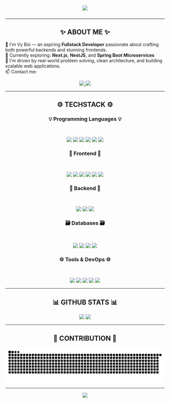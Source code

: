 <!-- Hiệu ứng typing -->
<h1 align="center">
  <img src="https://readme-typing-svg.herokuapp.com?font=Fira+Code&duration=2500&pause=1000&center=true&vCenter=true&width=600&size=30&color=6633FF&lines=Hi%2C+I'm+Vy+Bui+%F0%9F%91%8B;A+Passionate+Fullstack+Developer" />
</h1>

---

<h2 align="center">✨ ABOUT ME ✨</h2>

🔭 I'm Vy Bùi — an aspiring **Fullstack Developer** passionate about crafting both powerful backends and stunning frontends.  
🌱 Currently exploring: **Next.js**, **NestJS**, and **Spring Boot Microservices**  
🎯 I'm driven by real-world problem solving, clean architecture, and building scalable web applications.  
📫 Contact me:

<p align="center">
  <a href="mailto:vybuoi0904@gmail.com">
    <img src="https://img.shields.io/badge/Email-vybuoi0904@gmail.com-D14836?style=for-the-badge&logo=gmail&logoColor=white" />
  </a>
  <a href="https://www.linkedin.com/in/v%E1%BB%B9-b%C3%B9i-undefined-719950273/" target="_blank">
    <img src="https://img.shields.io/badge/LinkedIn-Vỹ%20Bùi-0077B5?style=for-the-badge&logo=linkedin&logoColor=white" />
  </a>
</p>

---

<h2 align="center">⚙️ TECHSTACK ⚙️</h2>

<h3 align="center">💡 Programming Languages 💡</h3>
<br/>
<p align="center">
  <img src="https://img.shields.io/badge/C-A8B9CC?style=for-the-badge&logo=c&logoColor=white" />
  <img src="https://img.shields.io/badge/C++-00599C?style=for-the-badge&logo=c%2B%2B&logoColor=white" />
  <img src="https://img.shields.io/badge/Java-007396?style=for-the-badge&logo=java&logoColor=white" />
  <img src="https://img.shields.io/badge/Python-3776AB?style=for-the-badge&logo=python&logoColor=white" />
  <img src="https://img.shields.io/badge/JavaScript-F7DF1E?style=for-the-badge&logo=javascript&logoColor=black" />
  <img src="https://img.shields.io/badge/TypeScript-3178C6?style=for-the-badge&logo=typescript&logoColor=white" />
</p>

<h3 align="center">🧩 Frontend 🧩</h3>
<br/>
<p align="center">
  <img src="https://img.shields.io/badge/HTML-E34F26?style=for-the-badge&logo=html5&logoColor=white" />
  <img src="https://img.shields.io/badge/CSS-1572B6?style=for-the-badge&logo=css3&logoColor=white" />
  <img src="https://img.shields.io/badge/Tailwind-06B6D4?style=for-the-badge&logo=tailwindcss&logoColor=white" />
  <img src="https://img.shields.io/badge/React-20232A?style=for-the-badge&logo=react&logoColor=61DAFB" />
  <img src="https://img.shields.io/badge/Next.js-000000?style=for-the-badge&logo=nextdotjs&logoColor=white" />
  <img src="https://img.shields.io/badge/Figma-F24E1E?style=for-the-badge&logo=figma&logoColor=white" />
</p>

<h3 align="center">🔧 Backend 🔧</h3>
<br/>
<p align="center">
  <img src="https://img.shields.io/badge/NestJS-E0234E?style=for-the-badge&logo=nestjs&logoColor=white" />
  <img src="https://img.shields.io/badge/Spring_Boot-6DB33F?style=for-the-badge&logo=springboot&logoColor=white" />
  <img src="https://img.shields.io/badge/Node.js-339933?style=for-the-badge&logo=nodedotjs&logoColor=white" />
</p>

<h3 align="center">🗃️ Databases 🗃️</h3>
<br/>
<p align="center">
  <img src="https://img.shields.io/badge/MySQL-005C84?style=for-the-badge&logo=mysql&logoColor=white" />
  <img src="https://img.shields.io/badge/PostgreSQL-336791?style=for-the-badge&logo=postgresql&logoColor=white" />
  <img src="https://img.shields.io/badge/MongoDB-47A248?style=for-the-badge&logo=mongodb&logoColor=white" />
  <img src="https://img.shields.io/badge/SQL%20Server-CC2927?style=for-the-badge&logo=microsoftsqlserver&logoColor=white" />
</p>

<h3 align="center">⚙️ Tools & DevOps ⚙️</h3>
<br/>
<p align="center">
  <img src="https://img.shields.io/badge/Docker-2496ED?style=for-the-badge&logo=docker&logoColor=white" />
  <img src="https://img.shields.io/badge/GitHub-181717?style=for-the-badge&logo=github&logoColor=white" />
  <img src="https://img.shields.io/badge/Git-F05032?style=for-the-badge&logo=git&logoColor=white" />
  <img src="https://img.shields.io/badge/Vercel-000000?style=for-the-badge&logo=vercel&logoColor=white" />
  <img src="https://img.shields.io/badge/Render-2D3748?style=for-the-badge&logo=render&logoColor=white" />
</p>

---

<h2 align="center">📊 GITHUB STATS 📊</h2>

<p align="center">
  <img height="180em" src="https://github-readme-stats.vercel.app/api?username=VyBui13&show_icons=true&theme=radical" />
  <img height="180em" src="https://github-readme-stats.vercel.app/api/top-langs/?username=VyBui13&layout=compact&theme=radical" />
</p>

---

<h2 align="center">🐍 CONTRIBUTION 🐍</h2>

<p align="center">
  <img src="https://github.com/VyBui13/VyBui13/blob/output/github-snake-dark.svg" alt="snake gif" />
</p>

---

<p align="center">
  <img src="https://capsule-render.vercel.app/api?type=waving&color=0:7F7FD5,50:86A8E7,100:91EAE4&height=120&section=footer"/>
</p>
